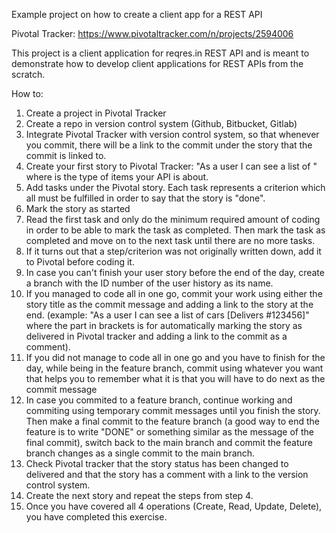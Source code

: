 Example project on how to create a client app for a REST API

Pivotal Tracker: https://www.pivotaltracker.com/n/projects/2594006

This project is a client application for reqres.in REST API and is meant to demonstrate how to develop client 
applications for REST APIs from the scratch.


How to:
1. Create a project in Pivotal Tracker
2. Create a repo in version control system (Github, Bitbucket, Gitlab)
3. Integrate Pivotal Tracker with version control system, so that whenever you commit, there will be a link to the commit under the story that the commit is linked to.
4. Create your first story to Pivotal Tracker: "As a user I can see a list of <item type>" where <item type> is the type of items your API is about.
5. Add tasks under the Pivotal story. Each task represents a criterion which all must be fulfilled in order to say that the story is "done".
6. Mark the story as started
7. Read the first task and only do the minimum required amount of coding in order to be able to mark the task as completed. Then mark the task as completed and move on to the next task until there are no more tasks. 
8. If it turns out that a step/criterion was not originally written down, add it to Pivotal before coding it.
9. In case you can't finish your user story before the end of the day, create a branch with the ID number of the user history as its name.
10. If you managed to code all in one go, commit your work using either the story title as the commit message and adding a link to the story at the end. (example: "As a user I can see a list of cars [Delivers #123456]" where the part in brackets is for automatically marking the story as delivered in Pivotal tracker and adding a link to the commit as a comment).
11. If you did not manage to code all in one go and you have to finish for the day, while being in the feature branch, commit using whatever you want that helps you to remember what it is that you will have to do next as the commit message
11. In case you commited to a feature branch, continue working and commiting using temporary commit messages until you finish the story. Then make a final commit to the feature branch (a good way to end the feature is to write "DONE" or something similar as the message of the final commit), switch back to the main branch and commit the feature branch changes as a single commit to the main branch.
12. Check Pivotal tracker that the story status has been changed to delivered and that the story has a comment with a link to the version control system.
13. Create the next story and repeat the steps from step 4.
14. Once you have covered all 4 operations (Create, Read, Update, Delete), you have completed this exercise.
 